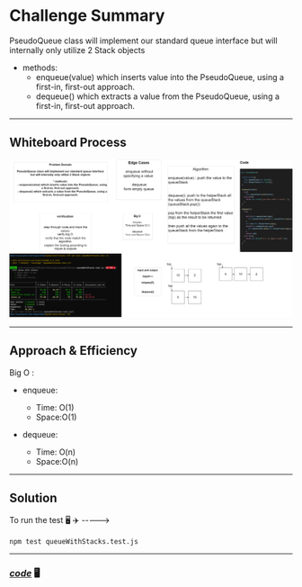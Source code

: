 # Challenge Summary
PseudoQueue class will implement our standard queue interface 
but will internally only utilize 2 Stack objects 

* methods:
    - enqueue(value) which inserts value into the PseudoQueue, using a first-in, first-out approach.
    - dequeue() which extracts a value from the PseudoQueue, using a first-in, first-out approach.

<hr>

## Whiteboard Process

![whiteB](./white11.png)


<hr>

## Approach & Efficiency

Big O : 
* enqueue:
    - Time: O(1)
    - Space:O(1)

* dequeue: 
    - Time: O(n)
    - Space:O(n)

<hr>

## Solution
To run the test 🖥️ ✈️ -----> 

 `npm test queueWithStacks.test.js`

<hr>

### ***[code](queue-with-stacks.js)*** 🖥️